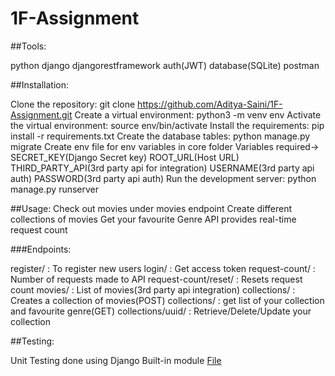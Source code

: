 # 1F-Assignment

##Tools:

python
django
djangorestframework
auth(JWT)
database(SQLite)
postman

##Installation:

Clone the repository: git clone https://github.com/Aditya-Saini/1F-Assignment.git
Create a virtual environment: python3 -m venv env
Activate the virtual environment: source env/bin/activate
Install the requirements: pip install -r requirements.txt
Create the database tables: python manage.py migrate
Create env file for env variables in core folder
Variables required->
SECRET_KEY(Django Secret key)
ROOT_URL(Host URL)
THIRD_PARTY_API(3rd party api for integration)
USERNAME(3rd party api auth)
PASSWORD(3rd party api auth)
Run the development server: python manage.py runserver

##Usage:
Check out movies under movies endpoint
Create different collections of movies
Get your favourite Genre
API provides real-time request count

###Endpoints:

register/ : To register new users
login/ : Get access token
request-count/ : Number of requests made to API
request-count/reset/ : Resets request count
movies/ : List of movies(3rd party api integration)
collections/ : Creates a collection of movies(POST)
collections/ : get list of your collection and favourite genre(GET)
collections/uuid/ : Retrieve/Delete/Update your collection

##Testing:

Unit Testing done using Django Built-in module [File](https://github.com/Aditya-Saini/1F-Assignment/blob/master/movie/test_api.py)


